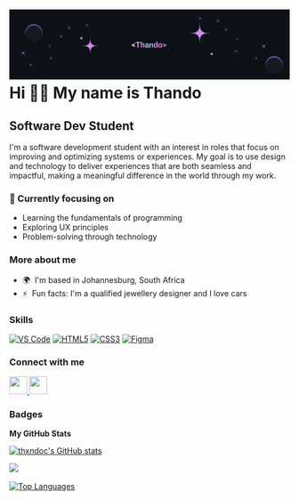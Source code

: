 ![Header](https://github.com/thxndoc/thxndoc/blob/main/readme-banner-sm-1.png)
Hi 👋🏽 My name is Thando
=======================

Software Dev Student
--------------------

I'm a software development student with an interest in roles that focus on improving and optimizing systems or experiences. My goal is to use design and technology to deliver experiences that are both seamless and impactful, making a meaningful difference in the world through my work.<br> 

### 🚀 Currently focusing on
* Learning the fundamentals of programming
* Exploring UX principles
* Problem-solving through technology
### More about me
* 🌍  I'm based in Johannesburg, South Africa
* ⚡  Fun facts: I'm a qualified jewellery designer and I love cars

### Skills


<p align="left">
<a href="https://code.visualstudio.com/" target="_blank" rel="noreferrer"><img src="https://raw.githubusercontent.com/danielcranney/readme-generator/main/public/icons/skills/visualstudiocode.svg" width="36" height="36" alt="VS Code" /></a>
<a href="https://developer.mozilla.org/en-US/docs/Glossary/HTML5" target="_blank" rel="noreferrer"><img src="https://raw.githubusercontent.com/danielcranney/readme-generator/main/public/icons/skills/html5-colored.svg" width="36" height="36" alt="HTML5" /></a>
<a href="https://www.w3.org/TR/CSS/#css" target="_blank" rel="noreferrer"><img src="https://raw.githubusercontent.com/danielcranney/readme-generator/main/public/icons/skills/css3-colored.svg" width="36" height="36" alt="CSS3" /></a>
<a href="https://www.figma.com/" target="_blank" rel="noreferrer"><img src="https://raw.githubusercontent.com/danielcranney/readme-generator/main/public/icons/skills/figma-colored.svg" width="36" height="36" alt="Figma" /></a>
</p>


### Connect with me

<p align="left"> <a href="https://www.github.com/thxndoc" target="_blank" rel="noreferrer"> <picture> <source media="(prefers-color-scheme: dark)" srcset="https://raw.githubusercontent.com/danielcranney/readme-generator/main/public/icons/socials/github-dark.svg" /> <source media="(prefers-color-scheme: light)" srcset="https://raw.githubusercontent.com/danielcranney/readme-generator/main/public/icons/socials/github.svg" /> <img src="https://raw.githubusercontent.com/danielcranney/readme-generator/main/public/icons/socials/github.svg" width="32" height="32" /> </picture> </a> <a href="https://www.linkedin.com/in/thando-cibi-47b066180/" target="_blank" rel="noreferrer"> <picture> <source media="(prefers-color-scheme: dark)" srcset="https://raw.githubusercontent.com/danielcranney/readme-generator/main/public/icons/socials/linkedin-dark.svg" /> <source media="(prefers-color-scheme: light)" srcset="https://raw.githubusercontent.com/danielcranney/readme-generator/main/public/icons/socials/linkedin.svg" /> <img src="https://raw.githubusercontent.com/danielcranney/readme-generator/main/public/icons/socials/linkedin.svg" width="32" height="32" /> </picture> </a></p>

### Badges

<b>My GitHub Stats</b>

<a href="http://www.github.com/thxndoc">
<img src="https://github-readme-stats.vercel.app/api?username=thxndoc&show_icons=true&hide=&count_private=true&title_color=A3C4F1&text_color=ffffff&icon_color=ffffff&bg_color=000000&hide_border=true&show_icons=true" alt="thxndoc's GitHub stats"/>
</a>

<a href="http://www.github.com/thxndoc"><img src="https://github-readme-streak-stats.herokuapp.com/?user=thxndoc&stroke=ffffff&background=000000&ring=A3C4F1&fire=A3C4F1&currStreakNum=ffffff&currStreakLabel=A3C4F1&sideNums=ffffff&sideLabels=ffffff&dates=ffffff&hide_border=true"/>
</a>

<a href="https://github.com/thxndoc" align="left">
<img src="https://github-readme-stats.vercel.app/api/top-langs/?username=thxndoc&langs_count=10&title_color=A3C4F1&text_color=ffffff&icon_color=ffffff&bg_color=000000&hide_border=true&locale=en&custom_title=Top%20%Languages" alt="Top Languages"/>
</a>
